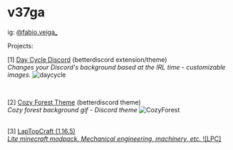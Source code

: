 # v37ga
ig: <a href="https://www.instagram.com/fabio.veiga_/">@fabio.veiga_</a>

Projects:
<br>

[1] <a href="https://github.com/v37ga/DayCycleDiscord">Day Cycle Discord</a> (betterdiscord extension/theme)
<br>
<i> Changes your Discord's background based at the IRL time - customizable images.</i>
![daycycle](https://user-images.githubusercontent.com/71238693/135933884-19f97f74-d963-4c77-9bbf-1b8441f5b7fe.png)

<br>

[2] <a href="https://github.com/v37ga/37/tree/main/cozyforesttheme">Cozy Forest Theme</a> (betterdiscord theme)
<br>
<i> Cozy forest background gif - Discord theme</i>
![CozyForest](https://user-images.githubusercontent.com/71238693/135933776-8d459d16-8d14-411e-8b05-e88a12fb8a26.png)

<br>
[3] <a href="#">LapTopCraft (1.16.5)
<br>
<i> Lite minecraft modpack. Mechanical engineering, machinery, etc. </i>
![LPC]


